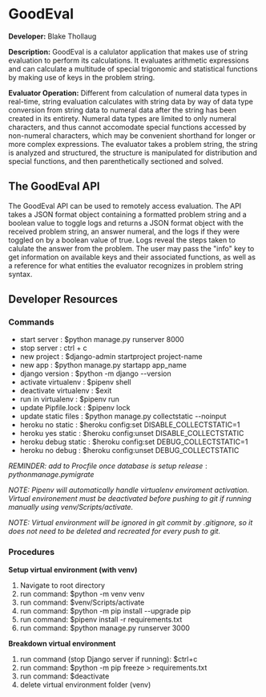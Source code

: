 # GoodEval

**Developer:** Blake Thollaug

**Description:** GoodEval is a calulator application that makes use of string evaluation to perform its calculations. It evaluates arithmetic expressions and can calculate a multitude of special trigonomic and statistical functions by making use of keys in the problem string.

**Evaluator Operation:** Different from calculation of numeral data types in real-time, string evaluation calculates with string data by way of data type conversion from string data to numeral data after the string has been created in its entirety. Numeral data types are limited to only numeral characters, and thus cannot accomodate special functions accessed by non-numeral characters, which may be convenient shorthand for longer or more complex expressions. The evaluator takes a problem string, the string is analyzed and structured, the structure is manipulated for distribution and special functions, and then parenthetically sectioned and solved.

## The GoodEval API
The GoodEval API can be used to remotely access evaluation. The API takes a JSON format object containing a formatted problem string and a boolean value to toggle logs and returns a JSON format object with the received problem string, an answer numeral, and the logs if they were toggled on by a boolean value of true. Logs reveal the steps taken to calulate the answer from the problem. The user may pass the "info" key to get information on available keys and their associated functions, as well as a reference for what entities the evaluator recognizes in problem string syntax.

## Developer Resources

### Commands
 - start server             : $python manage.py runserver 8000
 - stop server              : ctrl + c
 - new project              : $django-admin startproject project-name
 - new app                  : $python manage.py startapp app_name
 - django version           : $python -m django --version
 - activate virtualenv      : $pipenv shell
 - deactivate virtualenv    : $exit
 - run in virtualenv        : $pipenv run
 - update Pipfile.lock      : $pipenv lock
 - update static files      : $python manage.py collectstatic --noinput
 - heroku no static         : $heroku config:set DISABLE_COLLECTSTATIC=1
 - heroku yes static        : $heroku config:unset DISABLE_COLLECTSTATIC
 - heroku debug static      : $heroku config:set DEBUG_COLLECTSTATIC=1
 - heroku no debug          : $heroku config:unset DEBUG_COLLECTSTATIC

*REMINDER: add to Procfile once database is setup*
$release: python manage.py migrate$

*NOTE: Pipenv will automatically handle virtualenv enviroment activation. Virtual environement must be deactivated before pushing to git if running manually using venv/Scripts/activate.*

*NOTE: Virtual environment will be ignored in git commit by .gitignore, so it does not need to be deleted and recreated for every push to git.*

### Procedures

**Setup virtual environment (with venv)**
1) Navigate to root directory
2) run command: $python -m venv venv
3) run command: $venv/Scripts/activate
4) run command: $python -m pip install --upgrade pip
5) run command: $pipenv install -r requirements.txt
6) run command: $python manage.py runserver 3000

**Breakdown virtual environment**
1) run command (stop Django server if running): $ctrl+c
2) run command: $python -m pip freeze > requirements.txt
3) run command: $deactivate
4) delete virtual environment folder (venv)
